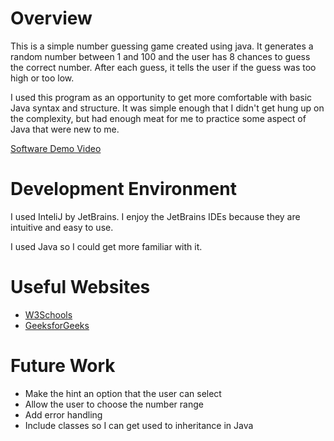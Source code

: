 # Overview

This is a simple number guessing game created using java. It generates a random number between 1 and 100 and the user has 8 chances to guess the correct number. After each guess, it tells the user if the guess was too high or too low. 

I used this program as an opportunity to get more comfortable with basic Java syntax and structure. It was simple enough that I didn't get hung up on the complexity, but had enough meat for me to practice some aspect of Java that were new to me.

[Software Demo Video](https://youtu.be/rnnNarJh7kM)

# Development Environment

I used InteliJ by JetBrains. I enjoy the JetBrains IDEs because they are intuitive and easy to use. 

I used Java so I could get more familiar with it.

# Useful Websites

- [W3Schools](https://www.w3schools.com/java/default.asp)
- [GeeksforGeeks](https://www.geeksforgeeks.org/java/?ref=outind)

# Future Work

- Make the hint an option that the user can select
- Allow the user to choose the number range
- Add error handling
- Include classes so I can get used to inheritance in Java
